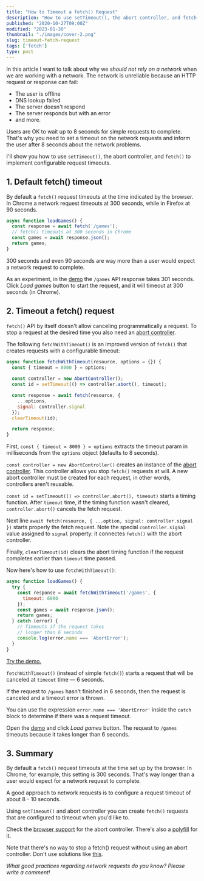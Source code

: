 ```yaml
---
title: "How to Timeout a fetch() Request"
description: "How to use setTimeout(), the abort controller, and fetch() API to make requests with a configurable timeout."
published: "2020-10-27T09:00Z"
modified: "2023-01-30"
thumbnail: "./images/cover-2.png"
slug: timeout-fetch-request
tags: ['fetch']
type: post
---
```


In this article I want to talk about why we *should not rely on a network* when we are working with a network.
The network is unreliable because an HTTP request or response can fail: 

* The user is offline
* DNS lookup failed
* The server doesn't respond
* The server responds but with an error
* and more.  

Users are OK to wait up to 8 seconds for simple requests to complete. That's why you need to set a timeout on the network requests and inform the user after 8 seconds about the network problems.  

I'll show you how to use `setTimeout()`, the abort controller, and `fetch()` to implement configurable request timeouts.  

## 1. Default fetch() timeout

By default a `fetch()` request timeouts at the time indicated by the browser. In Chrome a network request timeouts at 300 seconds, while in Firefox at 90 seconds.  

```javascript
async function loadGames() {
  const response = await fetch('/games');
  // fetch() timeouts at 300 seconds in Chrome
  const games = await response.json();
  return games;
}
```

300 seconds and even 90 seconds are way more than a user would expect a network request to complete.  

As an experiment, in the [demo](https://codesandbox.io/s/strange-merkle-xqs7n?file=/src/index.html:271-470) the `/games` API response takes 301 seconds. Click *Load games* button to start the request, and it will timeout at 300 seconds (in Chrome).  

## 2. Timeout a fetch() request

`fetch()` API by itself doesn't allow canceling programmatically a request. To stop a request at the desired time you also need an [abort controller](https://developer.mozilla.org/en-US/docs/Web/API/AbortController).  

The following `fetchWithTimeout()` is an improved version of `fetch()` that creates requests with a configurable timeout:

```javascript
async function fetchWithTimeout(resource, options = {}) {
  const { timeout = 8000 } = options;
  
  const controller = new AbortController();
  const id = setTimeout(() => controller.abort(), timeout);

  const response = await fetch(resource, {
    ...options,
    signal: controller.signal  
  });
  clearTimeout(id);

  return response;
}
```

First, `const { timeout = 8000 } = options` extracts the timeout param in milliseconds from the `options` object (defaults to 8 seconds).   

`const controller = new AbortController()` creates an instance of the [abort controller](https://developer.mozilla.org/en-US/docs/Web/API/AbortController). This controller allows you stop `fetch()` requests at will. A new abort controller must be created for each request, in other words, controllers aren't reusable.   

`const id = setTimeout(() => controller.abort(), timeout)` starts a timing function. After `timeout` time, if the timing function wasn't cleared, `controller.abort()` cancels the fetch request.  

Next line `await fetch(resource, { ...option, signal: controller.signal })` starts properly the fetch request. Note the special `controller.signal` value assigned to `signal` property: it connectes `fetch()` with the abort controller.  

Finally, `clearTimeout(id)` clears the abort timing function if the request completes earlier than `timeout` time passed.  

Now here's how to use `fetchWithTimeout()`:

```javascript
async function loadGames() {
  try {
    const response = await fetchWithTimeout('/games', {
      timeout: 6000
    });
    const games = await response.json();
    return games;
  } catch (error) {
    // Timeouts if the request takes
    // longer than 6 seconds
    console.log(error.name === 'AbortError');
  }
}
```

[Try the demo.](https://codesandbox.io/s/stoic-dust-cctin?file=/src/index.html)

`fetchWithTimeout()` (instead of simple `fetch()`) starts a request that will be canceled at `timeout` time &mdash; 6 seconds.

If the request to `/games` hasn't finished in 6 seconds, then the request is canceled and a timeout error is thrown.

You can use the expression `error.name === 'AbortError'` inside the `catch` block to determine if there was a request timeout.  

Open the [demo](https://codesandbox.io/s/stoic-dust-cctin?file=/src/index.html) and click *Load games* button. The request to `/games` timeouts because it takes longer than 6 seconds.  

## 3. Summary

By default a `fetch()` request timeouts at the time set up by the browser. In Chrome, for example, this setting is 300 seconds. That's way longer than a user would expect for a network request to complete.  

A good approach to network requests is to configure a request timeout of about 8 - 10 seconds.  

Using `setTimeout()` and abort controller you can create `fetch()` requests that are configured to timeout when you'd like to.  

Check the [browser support](https://caniuse.com/?search=abort%20controller) for the abort controller. There's also a [polyfill](https://github.com/mo/abortcontroller-polyfill) for it.  

Note that there's no way to stop a fetch() request without using an abort controller. Don't use solutions like [this](https://stackoverflow.com/a/46946573/1894471).  

*What good practices regarding network requests do you know? Please write a comment!*
